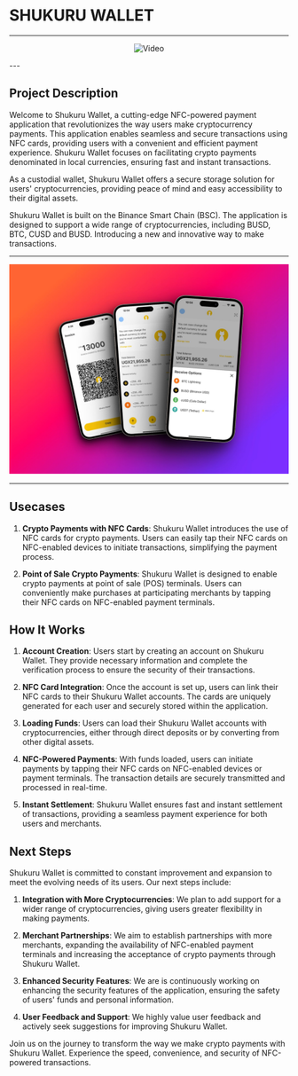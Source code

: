 # SHUKURU WALLET
---
<p align="center">
  <img src="https://github.com/eliashezron/BWC_TokenizedCarbon/assets/60871378/fe681aa2-3c9e-40e7-8d48-77e606774cc9" alt="Video">
</p>
---

## Project Description
Welcome to Shukuru Wallet, a cutting-edge NFC-powered payment application that revolutionizes the way users make cryptocurrency payments. This application enables seamless and secure transactions using NFC cards, providing users with a convenient and efficient payment experience. Shukuru Wallet focuses on facilitating crypto payments denominated in local currencies, ensuring fast and instant transactions.

As a custodial wallet, Shukuru Wallet offers a secure storage solution for users' cryptocurrencies, providing peace of mind and easy accessibility to their digital assets.

Shukuru Wallet is built on the Binance Smart Chain (BSC). The application is designed to support a wide range of cryptocurrencies, including BUSD, BTC, CUSD and BUSD. Introducing a new and innovative way to make transactions.

---
![](assets/skr.jpeg)

---
## Usecases
1. **Crypto Payments with NFC Cards**: Shukuru Wallet introduces the use of NFC cards for crypto payments. Users can easily tap their NFC cards on NFC-enabled devices to initiate transactions, simplifying the payment process.

2. **Point of Sale Crypto Payments**: Shukuru Wallet is designed to enable crypto payments at point of sale (POS) terminals. Users can conveniently make purchases at participating merchants by tapping their NFC cards on NFC-enabled payment terminals.


## How It Works

1. **Account Creation**: Users start by creating an account on Shukuru Wallet. They provide necessary information and complete the verification process to ensure the security of their transactions.

2. **NFC Card Integration**: Once the account is set up, users can link their NFC cards to their Shukuru Wallet accounts. The cards are uniquely generated for each user and securely stored within the application.

3. **Loading Funds**: Users can load their Shukuru Wallet accounts with cryptocurrencies, either through direct deposits or by converting from other digital assets.

4. **NFC-Powered Payments**: With funds loaded, users can initiate payments by tapping their NFC cards on NFC-enabled devices or payment terminals. The transaction details are securely transmitted and processed in real-time.

5. **Instant Settlement**: Shukuru Wallet ensures fast and instant settlement of transactions, providing a seamless payment experience for both users and merchants.

## Next Steps
Shukuru Wallet is committed to constant improvement and expansion to meet the evolving needs of its users. Our next steps include:

1. **Integration with More Cryptocurrencies**: We plan to add support for a wider range of cryptocurrencies, giving users greater flexibility in making payments.

2. **Merchant Partnerships**: We aim to establish partnerships with more merchants, expanding the availability of NFC-enabled payment terminals and increasing the acceptance of crypto payments through Shukuru Wallet.

3. **Enhanced Security Features**: We are is continuously working on enhancing the security features of the application, ensuring the safety of users' funds and personal information.

4. **User Feedback and Support**: We highly value user feedback and actively seek suggestions for improving Shukuru Wallet.

Join us on the journey to transform the way we make crypto payments with Shukuru Wallet. Experience the speed, convenience, and security of NFC-powered transactions.